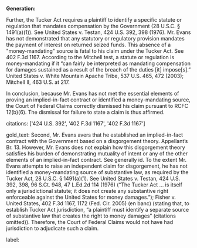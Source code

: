 **Generation:**

Further, the Tucker Act requires a plaintiff to identify a specific statute or regulation that mandates compensation by the Government (28 U.S.C. § 1491(a)(1)). See United States v. Testan, 424 U.S. 392, 398 (1976). Mr. Evans has not demonstrated that any statutory or regulatory provision mandates the payment of interest on returned seized funds. This absence of a "money-mandating" source is fatal to his claim under the Tucker Act. See 402 F.3d 1167. According to the Mitchell test, a statute or regulation is money-mandating if it “can fairly be interpreted as mandating compensation for damages sustained as a result of the breach of the duties [it] impose[s].” United States v. White Mountain Apache Tribe, 537 U.S. 465, 472 (2003); Mitchell II, 463 U.S. at 217.

In conclusion, because Mr. Evans has not met the essential elements of proving an implied-in-fact contract or identified a money-mandating source, the Court of Federal Claims correctly dismissed his claim pursuant to RCFC 12(b)(6). The dismissal for failure to state a claim is thus affirmed.

citations: ['424 U.S. 392', '402 F.3d 1167', '402 F.3d 1167']

gold_text: Second, Mr. Evans avers that he established an implied-in-fact contract with the Government based on a disgorgement theory. Appellant’s Br. 13. However, Mr. Evans does not explain how this disgorgement theory satisfies his burden of demonstrating mutuality of intent or any of the other elements of an implied-in-fact contract. See generally id. To the extent Mr. Evans attempts to raise an independent claim for disgorgement, he has not identified a money-mandating source of substantive law, as required by the Tucker Act, 28 U.S.C. § 1491(a)(1). See United States v. Testan, 424 U.S. 392, 398, 96 S.Ct. 948, 47 L.Ed.2d 114 (1976) (“The Tucker Act ... is itself only a jurisdictional statute; it does not create any substantive right enforceable against the United States for money damages.”); Fisher v. United States, 402 F.3d 1167, 1172 (Fed. Cir. 2005) (en banc) (stating that, to establish Tucker Act jurisdiction, “a plaintiff must identify a separate source of substantive law that creates the right to money damages” (citations omitted)). Therefore, the Court of Federal Claims would not have had jurisdiction to adjudicate such a claim.

label: 